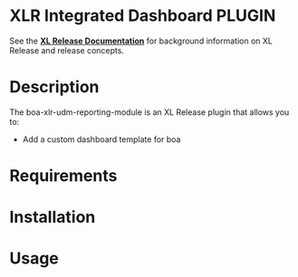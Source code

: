 # XLR Integrated Dashboard PLUGIN #

See the **[XL Release Documentation](https://docs.xebialabs.com/xl-release/index.html)** for background information on XL Release and release concepts.

# Description #

The boa-xlr-udm-reporting-module is an XL Release plugin that allows you to:

  * Add a custom dashboard template for boa

# Requirements #

# Installation #

# Usage #
